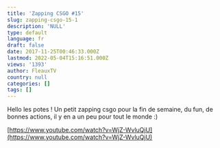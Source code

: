 ```yaml
---
title: 'Zapping CSGO #15'
slug: zapping-csgo-15-1
description: 'NULL'
type: default
language: fr
draft: false
date: 2017-11-25T00:46:33.000Z
lastmod: 2022-05-04T15:16:51.000Z
views: '1393'
author: FleauxTV
country: null
categories: []
tags: []
---
```

Hello les potes ! Un petit zapping csgo pour la fin de semaine, du fun, de bonnes actions, il y en a un peu pour tout le monde :) 

[https://www.youtube.com/watch?v=WjZ-WvluQjU](https://www.youtube.com/watch?v=WjZ-WvluQjU)

  

